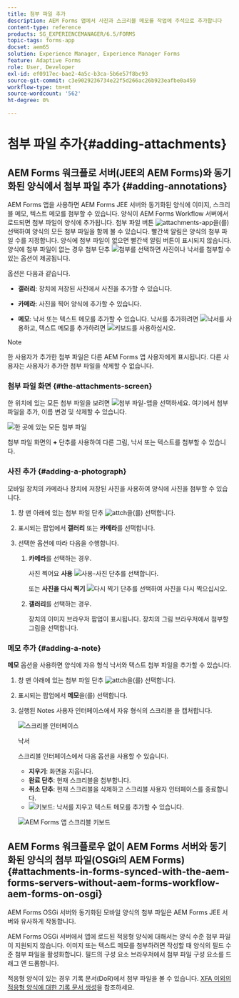 ```yaml
---
title: 첨부 파일 추가
description: AEM Forms 앱에서 사진과 스크리블 메모를 작업에 주석으로 추가합니다
content-type: reference
products: SG_EXPERIENCEMANAGER/6.5/FORMS
topic-tags: forms-app
docset: aem65
solution: Experience Manager, Experience Manager Forms
feature: Adaptive Forms
role: User, Developer
exl-id: ef0917ec-bae2-4a5c-b3ca-5b6e57f8bc93
source-git-commit: c3e9029236734e22f5d266ac26b923eafbe0a459
workflow-type: tm+mt
source-wordcount: '562'
ht-degree: 0%

---
```


# 첨부 파일 추가{#adding-attachments}

## AEM Forms 워크플로 서버(JEE의 AEM Forms)와 동기화된 양식에서 첨부 파일 추가 {#adding-annotations}

AEM Forms 앱을 사용하면 AEM Forms JEE 서버와 동기화된 양식에 이미지, 스크리블 메모, 텍스트 메모를 첨부할 수 있습니다. 양식이 AEM Forms Workflow 서버에서 로드되면 첨부 파일이 양식에 추가됩니다. 첨부 파일 버튼 ![attachments-app](assets/attachments-app.png)을(를) 선택하여 양식의 모든 첨부 파일을 함께 볼 수 있습니다. 빨간색 알림은 양식의 첨부 파일 수를 지정합니다. 양식에 첨부 파일이 없으면 빨간색 알림 버튼이 표시되지 않습니다. 양식에 첨부 파일이 없는 경우 첨부 단추 ![첨부](assets/attch.png)를 선택하면 사진이나 낙서를 첨부할 수 있는 옵션이 제공됩니다.

옵션은 다음과 같습니다.

* **갤러리**: 장치에 저장된 사진에서 사진을 추가할 수 있습니다.

* **카메라**: 사진을 찍어 양식에 추가할 수 있습니다.

* **메모**: 낙서 또는 텍스트 메모를 추가할 수 있습니다. 낙서를 추가하려면 ![낙서](assets/scribble.png)를 사용하고, 텍스트 메모를 추가하려면 ![키보드](assets/keyboard.png)를 사용하십시오.

>[!NOTE]
>
>한 사용자가 추가한 첨부 파일은 다른 AEM Forms 앱 사용자에게 표시됩니다. 다른 사용자는 사용자가 추가한 첨부 파일을 삭제할 수 없습니다.
>

### 첨부 파일 화면 {#the-attachments-screen}

한 위치에 있는 모든 첨부 파일을 보려면 ![첨부 파일-앱](assets/attachments-app.png)을 선택하세요. 여기에서 첨부 파일을 추가, 이름 변경 및 삭제할 수 있습니다.

![한 곳에 있는 모든 첨부 파일](assets/attachments-screen.png)

첨부 파일 화면의 **+** 단추를 사용하여 다른 그림, 낙서 또는 텍스트를 첨부할 수 있습니다.

### 사진 추가 {#adding-a-photograph}

모바일 장치의 카메라나 장치에 저장된 사진을 사용하여 양식에 사진을 첨부할 수 있습니다.

1. 창 맨 아래에 있는 첨부 파일 단추 ![attch](assets/attch.png)을(를) 선택합니다.
1. 표시되는 팝업에서 **갤러리** 또는 **카메라**&#x200B;를 선택합니다.
1. 선택한 옵션에 따라 다음을 수행합니다.

   1. **카메라**&#x200B;를 선택하는 경우.

      사진 찍어요 **사용** ![사용-사진](assets/use-pic.png) 단추를 선택합니다.

      또는 **사진을 다시 찍기** ![다시 찍기](assets/retake.png) 단추를 선택하여 사진을 다시 찍으십시오.

   1. **갤러리**&#x200B;를 선택하는 경우.

      장치의 이미지 브라우저 팝업이 표시됩니다. 장치의 그림 브라우저에서 첨부할 그림을 선택합니다.

### 메모 추가 {#adding-a-note}

**메모** 옵션을 사용하면 양식에 자유 형식 낙서와 텍스트 첨부 파일을 추가할 수 있습니다.

1. 창 맨 아래에 있는 첨부 파일 단추 ![attch](assets/attch.png)을(를) 선택합니다.
1. 표시되는 팝업에서 **메모**&#x200B;을(를) 선택합니다.
1. 실행된 Notes 사용자 인터페이스에서 자유 형식의 스크리블 을 캡처합니다.

   ![스크리블 인터페이스](assets/scribble-ui.png)

   낙서

   스크리블 인터페이스에서 다음 옵션을 사용할 수 있습니다.

   * **지우기**: 화면을 지웁니다.
   * **완료 단추**: 현재 스크리블을 첨부합니다.
   * **취소 단추**: 현재 스크리블을 삭제하고 스크리블 사용자 인터페이스를 종료합니다.
   * ![키보드](assets/keyboard.png): 낙서를 지우고 텍스트 메모를 추가할 수 있습니다.

   ![AEM Forms 앱 스크리블 키보드](assets/keyboard-inapp.png)

## AEM Forms 워크플로우 없이 AEM Forms 서버와 동기화된 양식의 첨부 파일(OSGi의 AEM Forms) {#attachments-in-forms-synced-with-the-aem-forms-servers-without-aem-forms-workflow-aem-forms-on-osgi}

AEM Forms OSGi 서버와 동기화된 모바일 양식의 첨부 파일은 AEM Forms JEE 서버와 유사하게 작동합니다.

AEM Forms OSGi 서버에서 앱에 로드된 적응형 양식에 대해서는 양식 수준 첨부 파일이 지원되지 않습니다. 이미지 또는 텍스트 메모를 첨부하려면 작성할 때 양식의 필드 수준 첨부 파일을 활성화합니다. 필드의 구성 요소 브라우저에서 첨부 파일 구성 요소를 드래그 앤 드롭합니다.

적응형 양식이 있는 경우 기록 문서(DoR)에서 첨부 파일을 볼 수 있습니다. [XFA 이외의 적응형 양식에 대한 기록 문서 생성](../../forms/using/generate-document-of-record-for-non-xfa-based-adaptive-forms.md)을 참조하세요.
